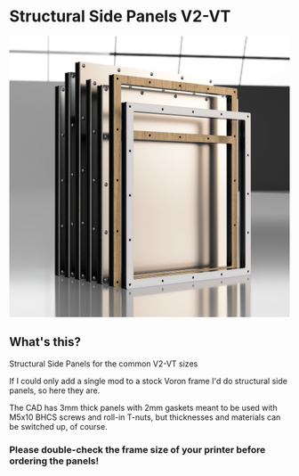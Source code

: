 # Structural Side Panels V2-VT

![1](Images/Structural_side_Panels_V2-VT.PNG)

## What's this?

Structural Side Panels for the common V2-VT sizes

If I could only add a single mod to a stock Voron frame I'd do structural side panels, so here they are.

The CAD has 3mm thick panels with 2mm gaskets meant to be used with M5x10 BHCS screws and roll-in T-nuts, but thicknesses and materials can be switched up, of course.

### Please double-check the frame size of your printer before ordering the panels!
